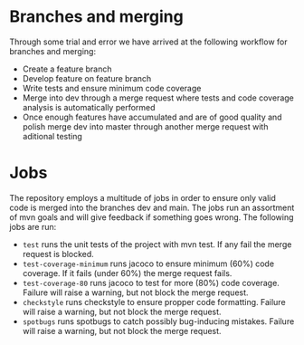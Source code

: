 # Branches and merging

Through some trial and error we have arrived at the following workflow for branches and merging:

- Create a feature branch
- Develop feature on feature branch
- Write tests and ensure minimum code coverage
- Merge into dev through a merge request where tests and code coverage analysis is automatically performed
- Once enough features have accumulated and are of good quality and polish merge dev into master through another merge request with aditional testing

# Jobs

The repository employs a multitude of jobs in order to ensure only valid code is merged into the branches dev and main. The jobs run an assortment of mvn goals and will give feedback if something goes wrong. The following jobs are run:

- `test` runs the unit tests of the project with mvn test. If any fail the merge request is blocked.
- `test-coverage-minimum` runs jacoco to ensure minimum (60%) code coverage. If it fails (under 60%) the merge request fails.
- `test-coverage-80` runs jacoco to test for more (80%) code coverage. Failure will raise a warning, but not block the merge request.
- `checkstyle` runs checkstyle to ensure propper code formatting. Failure will raise a warning, but not block the merge request.
- `spotbugs` runs spotbugs to catch possibly bug-inducing mistakes. Failure will raise a warning, but not block the merge request.